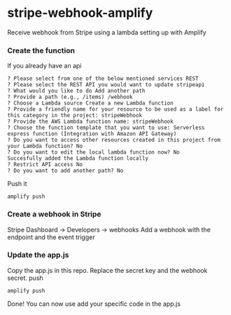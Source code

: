# stripe-webhook-amplify
Receive webhook from Stripe using a lambda setting up with Amplify

### Create the function
If you already have an api
```
? Please select from one of the below mentioned services REST
? Please select the REST API you would want to update stripeapi
? What would you like to do Add another path
? Provide a path (e.g., /items) /webhook
? Choose a Lambda source Create a new Lambda function
? Provide a friendly name for your resource to be used as a label for this category in the project: stripeWebhook
? Provide the AWS Lambda function name: stripeWebhook
? Choose the function template that you want to use: Serverless express function (Integration with Amazon API Gateway)
? Do you want to access other resources created in this project from your Lambda function? No
? Do you want to edit the local lambda function now? No
Succesfully added the Lambda function locally
? Restrict API access No
? Do you want to add another path? No
```

Push it
```
amplify push
```

### Create a webhook in Stripe
Stripe Dashboard -> Developers -> webhooks
Add a webhook with the endpoint and the event trigger

### Update the app.js
Copy the app.js in this repo. Replace the secret key and the webhook secret.
push
```
amplify push
```

Done! You can now use add your specific code in the app.js
